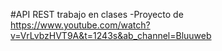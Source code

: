 #API REST trabajo en clases
-Proyecto de https://www.youtube.com/watch?v=VrLvbzHVT9A&t=1243s&ab_channel=Bluuweb

